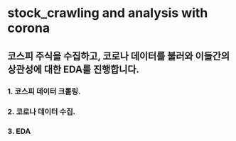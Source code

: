 # stock_crawling and analysis with corona

## 코스피 주식을 수집하고, 코로나 데이터를 불러와 이들간의 상관성에 대한 EDA를 진행합니다.

### 1. 코스피 데이터 크롤링.
### 2. 코로나 데이터 수집.
### 3. EDA




